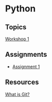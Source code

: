 # Python

## Topics
[Workshop 1](./docs/workshop_1.md)

## Assignments
- [Assignment 1](https://classroom.github.com/a/zgn-NZiS)


## Resources
[What is Git?](https://www.youtube.com/watch?v=HkdAHXoRtos)